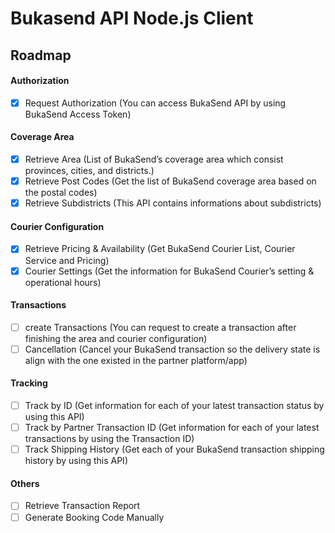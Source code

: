 # Bukasend API Node.js Client

## Roadmap

#### Authorization
- [X] Request Authorization (You can access BukaSend API by using BukaSend Access Token)

#### Coverage Area
- [X] Retrieve Area (List of BukaSend’s coverage area which consist provinces, cities, and districts.)
- [X] Retrieve Post Codes (Get the list of BukaSend coverage area based on the postal codes)
- [X] Retrieve Subdistricts (This API contains informations about subdistricts)

#### Courier Configuration
- [X] Retrieve Pricing & Availability (Get BukaSend Courier List, Courier Service and Pricing)
- [X] Courier Settings (Get the information for BukaSend Courier’s setting & operational hours)

#### Transactions
- [ ] create Transactions (You can request to create a transaction after finishing the area and courier configuration)
- [ ] Cancellation (Cancel your BukaSend transaction so the delivery state is align with the one existed in the partner platform/app)

#### Tracking
- [ ] Track by ID (Get information for each of your latest transaction status by using this API)
- [ ] Track by Partner Transaction ID (Get information for each of your latest transactions by using the Transaction ID)
- [ ] Track Shipping History (Get each of your BukaSend transaction shipping history by using this API)

#### Others
- [ ] Retrieve Transaction Report
- [ ] Generate Booking Code Manually